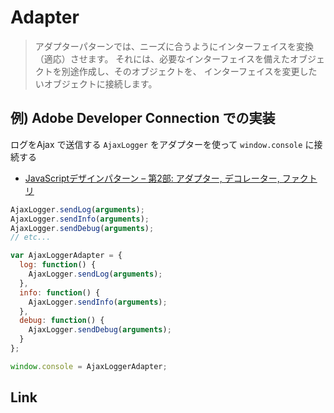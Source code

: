 # Adapter
> アダプターパターンでは、ニーズに合うようにインターフェイスを変換（適応）させます。
> それには、必要なインターフェイスを備えたオブジェクトを別途作成し、そのオブジェクトを、
> インターフェイスを変更したいオブジェクトに接続します。

## 例) Adobe Developer Connection での実装
ログをAjax で送信する `AjaxLogger` をアダプターを使って `window.console` に接続する

- [JavaScriptデザインパターン – 第2部: アダプター, デコレーター, ファクトリ](http://www.adobe.com/jp/devnet/html5/articles/javascript-design-patterns-pt2-adapter-decorator-factory.html)

```js
AjaxLogger.sendLog(arguments);
AjaxLogger.sendInfo(arguments);
AjaxLogger.sendDebug(arguments);
// etc...
```

```js
var AjaxLoggerAdapter = {
  log: function() {
    AjaxLogger.sendLog(arguments);
  },
  info: function() {
    AjaxLogger.sendInfo(arguments);
  },
  debug: function() {
    AjaxLogger.sendDebug(arguments);
  }
};
```

```js
window.console = AjaxLoggerAdapter;
```

## Link

